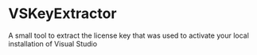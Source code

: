 # VSKeyExtractor
A small tool to extract the license key that was used to activate your local installation of Visual Studio
